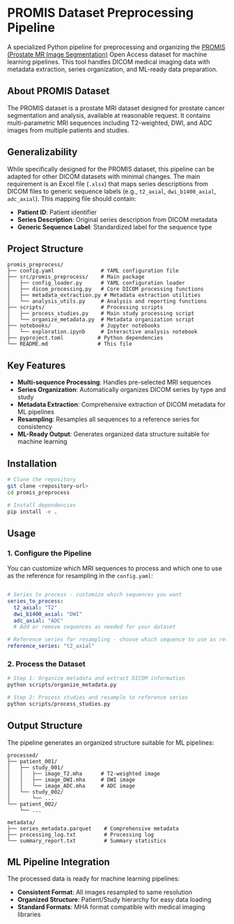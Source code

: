 # PROMIS Dataset Preprocessing Pipeline

A specialized Python pipeline for preprocessing and organizing the [PROMIS (Prostate MR Image Segmentation)](https://www.reimagine-pca.org/about-7) Open Access dataset for machine learning pipelines. This tool handles DICOM medical imaging data with metadata extraction, series organization, and ML-ready data preparation.

## About PROMIS Dataset

The PROMIS dataset is a prostate MRI dataset designed for prostate cancer segmentation and analysis, available at reasonable request. It contains multi-parametric MRI sequences including T2-weighted, DWI, and ADC images from multiple patients and studies.

## Generalizability

While specifically designed for the PROMIS dataset, this pipeline can be adapted for other DICOM datasets with minimal changes. The main requirement is an Excel file (`.xlsx`) that maps series descriptions from DICOM files to generic sequence labels (e.g., `t2_axial`, `dwi_b1400_axial`, `adc_axial`). This mapping file should contain:

- **Patient ID**: Patient identifier
- **Series Description**: Original series description from DICOM metadata
- **Generic Sequence Label**: Standardized label for the sequence type

## Project Structure

```
promis_preprocess/
├── config.yaml               # YAML configuration file
├── src/promis_preprocess/    # Main package
│   ├── config_loader.py      # YAML configuration loader
│   ├── dicom_processing.py   # Core DICOM processing functions
│   ├── metadata_extraction.py # Metadata extraction utilities
│   └── analysis_utils.py     # Analysis and reporting functions
├── scripts/                  # Processing scripts
│   ├── process_studies.py    # Main study processing script
│   └── organize_metadata.py  # Metadata organization script
├── notebooks/                # Jupyter notebooks
│   └── exploration.ipynb     # Interactive analysis notebook
├── pyproject.toml           # Python dependencies
└── README.md                # This file
```

## Key Features

- **Multi-sequence Processing**: Handles pre-selected MRI sequences
- **Series Organization**: Automatically organizes DICOM series by type and study
- **Metadata Extraction**: Comprehensive extraction of DICOM metadata for ML pipelines
- **Resampling**: Resamples all sequences to a reference series for consistency
- **ML-Ready Output**: Generates organized data structure suitable for machine learning

## Installation

```bash
# Clone the repository
git clone <repository-url>
cd promis_preprocess

# Install dependencies
pip install -e .
```

## Usage

### 1. Configure the Pipeline

You can customize which MRI sequences to process and which one to use as the reference for resampling in the `config.yaml`:

```yaml

# Series to process - customize which sequences you want
series_to_process:
  t2_axial: "T2"
  dwi_b1400_axial: "DWI"
  adc_axial: "ADC"
  # Add or remove sequences as needed for your dataset

# Reference series for resampling - choose which sequence to use as reference
reference_series: "t2_axial"
```

### 2. Process the Dataset

```bash
# Step 1: Organize metadata and extract DICOM information
python scripts/organize_metadata.py

# Step 2: Process studies and resample to reference series
python scripts/process_studies.py
```

## Output Structure

The pipeline generates an organized structure suitable for ML pipelines:

```
processed/
├── patient_001/
│   ├── study_001/
│   │   ├── image_T2.mha      # T2-weighted image
│   │   ├── image_DWI.mha     # DWI image 
│   │   └── image_ADC.mha     # ADC image
│   └── study_002/
│       └── ...
└── patient_002/
    └── ...

metadata/
├── series_metadata.parquet    # Comprehensive metadata
├── processing_log.txt         # Processing log
└── summary_report.txt         # Summary statistics
```

## ML Pipeline Integration

The processed data is ready for machine learning pipelines:

- **Consistent Format**: All images resampled to same resolution
- **Organized Structure**: Patient/Study hierarchy for easy data loading
- **Standard Formats**: MHA format compatible with medical imaging libraries
